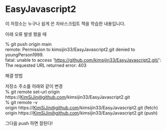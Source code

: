 # EasyJavascript2
이 저장소는 누구나 쉽게 쓴 자바스크립트 책을 학습한 내용입니다.

아래 오류 발생 했을 때

% git push origin main <br>
remote: Permission to kimsijin33/EasyJavascript2.git denied to youngPerson1999.<br>
fatal: unable to access 'https://github.com/kimsijin33/EasyJavascript2.git/': The requested URL returned error: 403<br>


해결 방법

저장소 주소를 아래와 같이 변경<br>
% git remote set-url origin https://KimSiJin@github.com/kimsijin33/EasyJavascript2.git<br>
% git remote -v<br>
origin	https://KimSiJin@github.com/kimsijin33/EasyJavascript2.git (fetch)<br>
origin	https://KimSiJin@github.com/kimsijin33/EasyJavascript2.git (push)<br>

그다음 push 하면 잘된다!


